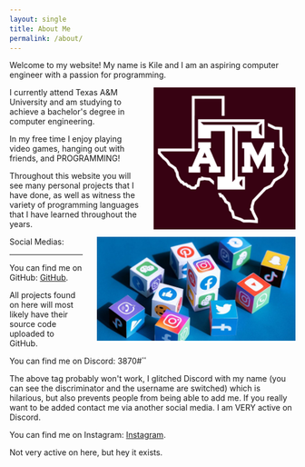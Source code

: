 ```yaml
---
layout: single
title: About Me
permalink: /about/
---
```


Welcome to my website! My name is Kile and I am an aspiring computer engineer with a passion for programming.

<div>
<img src="/images/a&m_image.png" width="250"  alt="university" style="float:right; padding-left:25px;"  /> 
</div>

I currently attend Texas A&M University and am studying to achieve a bachelor's degree in computer engineering.

In my free time I enjoy playing video games, hanging out with friends, and PROGRAMMING!

Throughout this website you will see many personal projects that I have done, as well as witness 
the variety of programming languages that I have learned throughout the years. 

<div>
<img src="/images/socials.png" width="350" alt="socials" style="float:right; padding-left:25px;" />
</div>

Social Medias:

--------------------------------------------------------

You can find me on GitHub:
[GitHub][github-account].

All projects found on here will most likely have their source code uploaded to GitHub.

You can find me on Discord:
ٴٴ#3870

The above tag probably won't work, I glitched Discord with my name (you can see the discriminator and the username are switched) 
which is hilarious, but also prevents people from
being able to add me. If you really want to be added contact me via another social media. I am VERY active on Discord.

You can find me on Instagram:
[Instagram](https://www.instagram.com/kbz2001/).

Not very active on here, but hey it exists. 


[github-account]: https://github.com/kbz2001/
